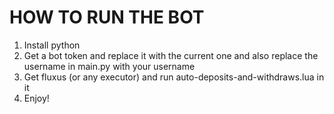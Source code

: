 # **HOW TO RUN THE BOT**
1. Install python
2. Get a bot token and replace it with the current one and also replace the username in main.py with your username
3. Get fluxus (or any executor) and run auto-deposits-and-withdraws.lua in it
4. Enjoy!
